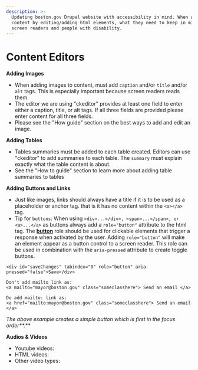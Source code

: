 ```yaml
---
description: >-
  Updating boston.gov Drupal website with accessibility in mind. When adding
  content by editing/adding html elements, what they need to keep in mind for
  screen readers and people with disability.
---
```


# Content Editors

**Adding Images**

* When adding images to content, must add `caption` and/or `title` and/or `alt` tags. This is especially important because screen readers reads them. 
* The editor we are using "ckeditor" provides at least one field to enter either a caption, title, or alt tags. If all three fields are provided please enter content for all three fields.
* Please see the "How guide" section on the best ways to add and edit an image.

**Adding Tables**

* Tables summaries must be added to each table created. Editors can use "ckeditor" to add summaries to each table. The `summary` must explain exactly what the table content is about. 
* See the "How to guide" section to learn more about adding table summaries to tables

**Adding Buttons and Links**

* Just like images, links should always have a title if it is to be used as a placeholder or anchor tag. that is it has no content within the `<a></a>` tag.
* Tip for `buttons`: When using `<div>...</div>, <span>...</span>, or <a>...</a>` as buttons always add a `role="button"` attribute to the html tag. The [**button**](https://www.w3.org/WAI/PF/aria/roles#button) role should be used for clickable elements that trigger a response when activated by the user. Adding `role="button"` will make an element appear as a button control to a screen reader. This role can be used in combination with the `aria-pressed` attribute to create toggle buttons. 

```text
<div id="saveChanges" tabindex="0" role="button" aria-pressed="false">Save</div>

Don't add mailto link as:
<a mailto="mayor@boston.gov" class="someclasshere"> Send an email </a>

Do add mailto: link as:
<a href="mailto:mayor@boston.gov" class="someclasshere"> Send an email </a>
```

_The above example creates a simple button which is first in the focus order**.**_

**Audios & Videos**

* Youtube videos: 
* HTML videos:
* Other video types:

